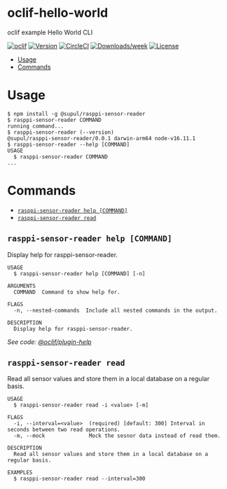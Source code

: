 oclif-hello-world
=================

oclif example Hello World CLI

[![oclif](https://img.shields.io/badge/cli-oclif-brightgreen.svg)](https://oclif.io)
[![Version](https://img.shields.io/npm/v/oclif-hello-world.svg)](https://npmjs.org/package/oclif-hello-world)
[![CircleCI](https://circleci.com/gh/oclif/hello-world/tree/main.svg?style=shield)](https://circleci.com/gh/oclif/hello-world/tree/main)
[![Downloads/week](https://img.shields.io/npm/dw/oclif-hello-world.svg)](https://npmjs.org/package/oclif-hello-world)
[![License](https://img.shields.io/npm/l/oclif-hello-world.svg)](https://github.com/oclif/hello-world/blob/main/package.json)

<!-- toc -->
* [Usage](#usage)
* [Commands](#commands)
<!-- tocstop -->
# Usage
<!-- usage -->
```sh-session
$ npm install -g @supul/rasppi-sensor-reader
$ rasppi-sensor-reader COMMAND
running command...
$ rasppi-sensor-reader (--version)
@supul/rasppi-sensor-reader/0.0.1 darwin-arm64 node-v16.11.1
$ rasppi-sensor-reader --help [COMMAND]
USAGE
  $ rasppi-sensor-reader COMMAND
...
```
<!-- usagestop -->
# Commands
<!-- commands -->
* [`rasppi-sensor-reader help [COMMAND]`](#rasppi-sensor-reader-help-command)
* [`rasppi-sensor-reader read`](#rasppi-sensor-reader-read)

## `rasppi-sensor-reader help [COMMAND]`

Display help for rasppi-sensor-reader.

```
USAGE
  $ rasppi-sensor-reader help [COMMAND] [-n]

ARGUMENTS
  COMMAND  Command to show help for.

FLAGS
  -n, --nested-commands  Include all nested commands in the output.

DESCRIPTION
  Display help for rasppi-sensor-reader.
```

_See code: [@oclif/plugin-help](https://github.com/oclif/plugin-help/blob/v5.1.12/src/commands/help.ts)_

## `rasppi-sensor-reader read`

Read all sensor values and store them in a local database on a regular basis.

```
USAGE
  $ rasppi-sensor-reader read -i <value> [-m]

FLAGS
  -i, --interval=<value>  (required) [default: 300] Interval in seconds between two read operations.
  -m, --mock              Mock the sesnor data instead of read them.

DESCRIPTION
  Read all sensor values and store them in a local database on a regular basis.

EXAMPLES
  $ rasppi-sensor-reader read --interval=300
```
<!-- commandsstop -->
